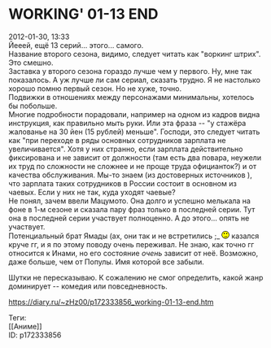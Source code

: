 WORKING' 01-13 END
===================

   
 2012-01-30, 13:33   
  Йееей, ещё 13 серий... этого... самого.   
 Название второго сезона, видимо, следует читать как "воркинг штрих". Это смешно.   
 Заставка у второго сезона гораздо лучше чем у первого. Ну, мне так показалось. А уж лучше ли сам сериал, сказать трудно. Я не настолько хорошо помню первый сезон. Но не хуже, точно.   
 Подвижки в отношениях между персонажами минимальны, хотелось бы побольше.   
 Многие подробности порадовали, например на одном из кадров видна инструкция, как правильно мыть руки. Или эта фраза -- "у стажёра жалованье на 30 йен (15 рублей) меньше". Господи, это следует читать как "при переходе в ряды основных сотрудников зарплата не увеличивается". Хотя у них странно, если зарплата действительно фиксирована и не зависит от должности (там есть два повара, неужели их труд по сложности не сложнее и не проще труда официанток?) и от качества обслуживания. Мы-то знаем (из достоверных   источников   ), что зарплата таких сотрудников в России состоит в основном из чаевых. Если у них не так, куда уходят чаевые?   
 Не понял, зачем ввели Мацумото. Она долго и успешно мелькала на фоне в 1-м сезоне и сказала пару фраз только в последней серии. Тут она в последней серии участвует полноценно. А до этого... опять не участвует.   
 Потенциальный брат Ямады (ах, они так и не встретились ;\_ ![;)](pics/1136.gif) казался круче гг, и я по этому поводу очень переживал. Не знаю, как точно гг относится к Инами, но его состояние  *очень*  зависит от неё. Возможно, даже больше, чем от Популы. Имя которой все забыли.   
   
 Шутки не пересказываю. К сожалению не смог определить, какой жанр доминирует -- комедия или повседневность.   
    
 <https://diary.ru/~zHz00/p172333856_working-01-13-end.htm>   
   
 Теги:   
 [[Аниме]]   
 ID: p172333856